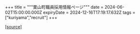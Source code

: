 +++
title = """栗山町職員採用情報ページ"""
date = 2024-06-02T15:00:00.000Z
expiryDate = 2024-12-16T17:19:17.632Z
tags = ["kuriyama","recruit"]
+++


[[source]](https://www.town.kuriyama.hokkaido.jp/site/saiyou/)
